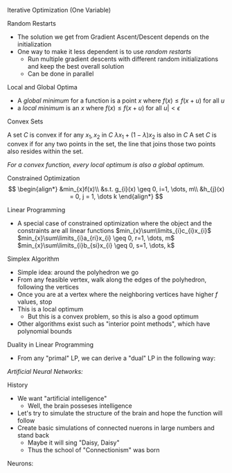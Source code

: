 Iterative Optimization (One Variable)




Random Restarts
- The solution we get from Gradient Ascent/Descent depends on the initialization
- One way to make it less dependent is to use *random restarts*
	- Run multiple gradient descents with different random initializations and keep the best overall solution
	- Can be done in parallel

Local and Global Optima
- A *global minimum* for a function is a point $x$ where $f(x) \leq f(x+u)$ for all $u$ 
- a *local minimum* is an $x$ where $f(x) \leq f(x+u)$ for all $u| < \epsilon$



Convex Sets

A set $C$ is convex if for any $x_{1}, x_{2}$ in $C$ $\lambda x_{1} + (1-\lambda)x_{2}$ is also in $C$
A set $C$ is convex if for any two points in the set, the line that joins those two points also resides within the set. 

*For a convex function, every local optimum is also a global optimum.*


Constrained Optimization
$$
\begin{align*}
&min_{x}f(x)\\
&s.t. g_{i}(x) \geq 0, i=1, \dots, m\\
&h_{j}(x) = 0, j = 1, \dots k
\end{align*}
$$

Linear Programming
- A special case of constrained optimization where the object and the constraints are all linear functions
$min_{x}\sum\limits_{i}c_{i}x_{i}$
$min_{x}\sum\limits_{i}a_{ri}x_{i} \geq 0, r=1, \dots, m$
$min_{x}\sum\limits_{i}b_{si}x_{i} \geq 0, s=1, \dots, k$


Simplex Algorithm
- Simple idea: around the polyhedron we go
- From any feasible vertex, walk along the edges of the polyhedron, following the vertices
- Once you are at a vertex where the neighboring vertices have higher $f$ values, stop
- This is a local optimum
	- But this is a convex problem, so this is also a good optimum
- Other algorithms exist such as "interior point methods", which have polynomial bounds

Duality in Linear Programming
- From any "primal" LP, we can derive a "dual" LP in the following way:





*Artificial Neural Networks:*

History
- We want "artificial intelligence"
	- Well, the brain posseses intelligence 
- Let's try to simulate the structure of the brain and hope the function will follow
- Create basic simulations of connected nuerons in large numbers and stand back
	- Maybe it will sing "Daisy, Daisy"
	- Thus the school of "Connectionism" was born

Neurons:
